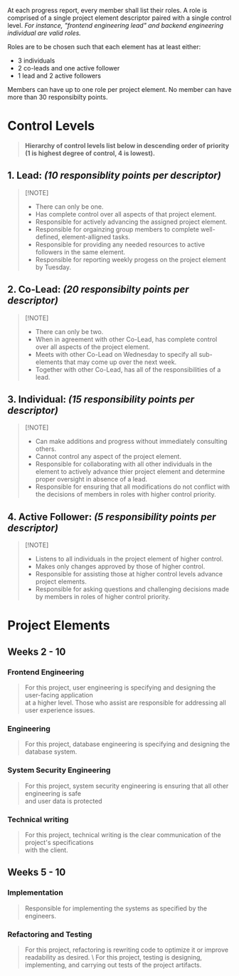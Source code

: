 At each progress report, every member shall list their roles.
A role is comprised of a single project element descriptor 
paired with a single control level. *For instance, "frontend engineering lead"
and backend engineering individual are valid roles.*

Roles are to be chosen such that each element has at least either:
- 3 individuals
- 2 co-leads and one active follower
- 1 lead and 2 active followers

Members can have up to one role per project element.
No member can have more
than 30 responsibilty points.

# Control Levels 
> **Hierarchy of control levels list below in descending order of priority
> (1 is highest degree of control, 4 is lowest).**
## 1. Lead:  *(10 responsiblity points per descriptor)*
>  [!NOTE]
>  - There can only be one.
>  - Has complete control over all aspects of that project element.
>  - Responsible for actively advancing the assigned project element.
>  - Responsible for orgainzing group members to complete well-defined, element-alligned tasks.
>  - Responsible for providing any needed resources to active followers in the same element.
>  - Responsible for reporting weekly progess on the project element by Tuesday. 
## 2. Co-Lead: *(20 responsibilty points per descriptor)*
>  [!NOTE]
>  - There can only be two.
>  - When in agreement with other Co-Lead, 
     has complete control over all aspects of the project element.
>  - Meets with other Co-Lead on Wednesday 
     to specify all sub-elements that may come up over the next week.
>  - Together with other Co-Lead, has all of the responsibilities of a lead.
## 3. Individual: *(15 responsibility points per descriptor)*
>  [!NOTE]
>  - Can make additions and progress without immediately consulting others.
>  - Cannot control any aspect of the project element.
>  - Responsible for collaborating with all other individuals in the element
>    to actively advance thier project element and determine proper oversight
>    in absence of a lead.
>  - Responsible for ensuring that all modifications do not conflict with 
>    the decisions of members in roles with higher control priority.
## 4. Active Follower: *(5 responsibility points per descriptor)*
>  [!NOTE]
>  - Listens to all individuals in the project element of higher control.
>  - Makes only changes approved by those of higher control.
>  - Responsible for assisting those at higher control levels advance project elements.
>  - Responsible for asking questions and challenging decisions made by members in
>    roles of higher control priority.

# Project Elements 
## Weeks 2 - 10 
### Frontend Engineering 
> For this project, user engineering is specifying and designing the user-facing application \
> at a higher level.  Those who assist are responsible for addressing all user experience issues. 
###  Engineering
> For this project, database engineering is specifying and designing the database system.  
### System Security Engineering
> For this project, system security engineering is ensuring that all other engineering is safe \
> and user data is protected 
### Technical writing
> For this project, technical writing is the clear communication of the project's specifications \
> with the client. 
## Weeks 5 - 10
### Implementation
> Responsible for implementing the systems as specified by the engineers.
### Refactoring and Testing 
> For this project, refactoring is rewriting  code to optimize it or improve readability as desired. \ 
> For this project, testing is designing, implementing, and carrying out tests of the project artifacts.
